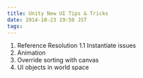 ```yaml
---
title: Unity New UI Tips & Tricks
date: 2014-10-23 19:50 JST
tags:
---
```


1. Reference Resolution
1.1 Instantiate issues
2. Animation
3. Override sorting with canvas
4. UI objects in world space

